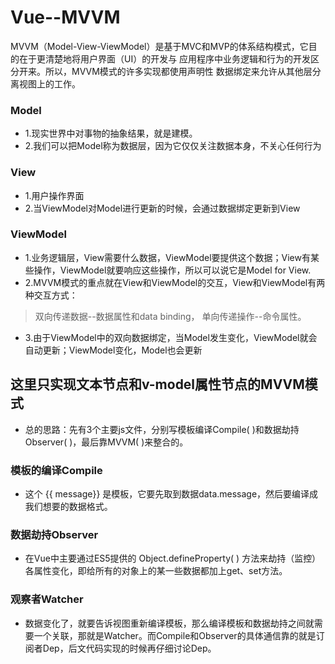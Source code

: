 # Vue--MVVM
MVVM（Model-View-ViewModel）是基于MVC和MVP的体系结构模式，它目的在于更清楚地将用户界面（UI）的开发与 应用程序中业务逻辑和行为的开发区分开来。所以，MVVM模式的许多实现都使用声明性 数据绑定来允许从其他层分离视图上的工作。
### Model      
- 1.现实世界中对事物的抽象结果，就是建模。
- 2.我们可以把Model称为数据层，因为它仅仅关注数据本身，不关心任何行为
### View
- 1.用户操作界面
- 2.当ViewModel对Model进行更新的时候，会通过数据绑定更新到View
### ViewModel
- 1.业务逻辑层，View需要什么数据，ViewModel要提供这个数据；View有某些操作，ViewModel就要响应这些操作，所以可以说它是Model for View.
- 2.MVVM模式的重点就在View和ViewModel的交互，View和ViewModel有两种交互方式：
> 双向传递数据--数据属性和data binding，
> 单向传递操作--命令属性。
- 3.由于ViewModel中的双向数据绑定，当Model发生变化，ViewModel就会自动更新；ViewModel变化，Model也会更新
## 这里只实现文本节点和v-model属性节点的MVVM模式
- 总的思路：先有3个主要js文件，分别写模板编译Compile( )和数据劫持Observer( )，最后靠MVVM( )来整合的。
### 模板的编译Compile
- 这个 {{ message}} 是模板，它要先取到数据data.message，然后要编译成我们想要的数据格式。
### 数据劫持Observer
- 在Vue中主要通过ES5提供的 Object.defineProperty( ) 方法来劫持（监控）各属性变化，即给所有的对象上的某一些数据都加上get、set方法。
### 观察者Watcher
- 数据变化了，就要告诉视图重新编译模板，那么编译模板和数据劫持之间就需要一个关联，那就是Watcher。而Compile和Observer的具体通信靠的就是订阅者Dep，后文代码实现的时候再仔细讨论Dep。
